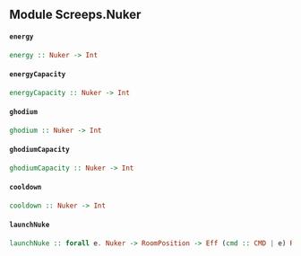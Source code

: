 ## Module Screeps.Nuker

#### `energy`

``` purescript
energy :: Nuker -> Int
```

#### `energyCapacity`

``` purescript
energyCapacity :: Nuker -> Int
```

#### `ghodium`

``` purescript
ghodium :: Nuker -> Int
```

#### `ghodiumCapacity`

``` purescript
ghodiumCapacity :: Nuker -> Int
```

#### `cooldown`

``` purescript
cooldown :: Nuker -> Int
```

#### `launchNuke`

``` purescript
launchNuke :: forall e. Nuker -> RoomPosition -> Eff (cmd :: CMD | e) ReturnCode
```


